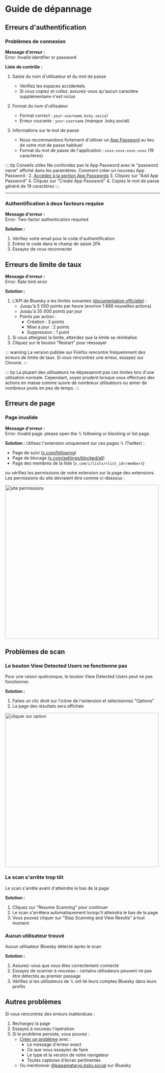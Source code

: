# Guide de dépannage

## Erreurs d'authentification

### Problèmes de connexion

**Message d'erreur :**  
<span class="error-message">Error: Invalid identifier or password</span>

**Liste de contrôle :**
1. Saisie du nom d'utilisateur et du mot de passe
   - Vérifiez les espaces accidentels
   - Si vous copiez et collez, assurez-vous qu'aucun caractère supplémentaire n'est inclus

2. Format du nom d'utilisateur
   - Format correct : `your-username.bsky.social`
   - Erreur courante : `your-username` (manque .bsky.social)

3. Informations sur le mot de passe
   - Nous recommandons fortement d'utiliser un [App Password](https://bsky.app/settings/app-passwords) au lieu de votre mot de passe habituel
   - Format du mot de passe de l'application : `xxxx-xxxx-xxxx-xxxx` (19 caractères)

::: tip Conseils utiles
Ne confondez pas le App Password avec le "password name" affiché dans les paramètres.
Comment créer un nouveau App Password :
2. [Accédez à la section App Passwords](https://bsky.app/settings/app-passwords)
3. Cliquez sur "Add App Password"
4. Cliquez sur "Create App Password"
4. Copiez le mot de passe généré de 19 caractères
:::

---

### Authentification à deux facteurs requise

**Message d'erreur :**  
<span class="error-message">Error: Two-factor authentication required</span>

**Solution :**
1. Vérifiez votre email pour le code d'authentification
2. Entrez le code dans le champ de saisie 2FA
3. Essayez de vous reconnecter

## Erreurs de limite de taux

**Message d'erreur :**  
<span class="error-message">Error: Rate limit error</span>

**Solution :**
1. L'API de Bluesky a les limites suivantes ([documentation officielle](https://docs.bsky.app/docs/advanced-guides/rate-limits)) :
   - Jusqu'à 5 000 points par heure (environ 1 666 nouvelles actions)
   - Jusqu'à 35 000 points par jour
   - Points par action :
     - Création : 3 points
     - Mise à jour : 2 points
     - Suppression : 1 point
2. Si vous atteignez la limite, attendez que la limite se réinitialise
3. Cliquez sur le bouton "Restart" pour réessayer

::: warning
La version publiée sur Firefox rencontre fréquemment des erreurs de limite de taux. Si vous rencontrez une erreur, essayez sur Chrome.
:::

::: tip
La plupart des utilisateurs ne dépasseront pas ces limites lors d'une utilisation normale. Cependant, soyez prudent lorsque vous effectuez des actions en masse comme suivre de nombreux utilisateurs ou aimer de nombreux posts en peu de temps.
:::

## Erreurs de page

### Page invalide

**Message d'erreur :**  
<span class="error-message">Error: Invalid page. please open the 𝕏 following or blocking or list page.</span>

**Solution :**
Utilisez l'extension uniquement sur ces pages 𝕏 (Twitter) :
- Page de suivi ([x.com/following](https://x.com/following))
- Page de blocage ([x.com/settings/blocked/all](https://x.com/settings/blocked/all))
- Page des membres de la liste (`x.com/i/lists/<list_id>/members`)

ou vérifiez les permissions de votre extension sur la page des extensions.
Les permissions du site devraient être comme ci-dessous :

<img src="/images/site_permissions.png" alt="site permissions" width="500"/>

## Problèmes de scan

### Le bouton View Detected Users ne fonctionne pas

Pour une raison quelconque, le bouton View Detected Users peut ne pas fonctionner.

**Solution :**
1. Faites un clic droit sur l'icône de l'extension et sélectionnez "Options"
2. La page des résultats sera affichée

<img src="/images/click-option.png" alt="cliquer sur option" width="500"/>

### Le scan s'arrête trop tôt

Le scan s'arrête avant d'atteindre le bas de la page

**Solution :**
1. Cliquez sur "Resume Scanning" pour continuer
2. Le scan s'arrêtera automatiquement lorsqu'il atteindra le bas de la page
3. Vous pouvez cliquer sur "Stop Scanning and View Results" à tout moment

### Aucun utilisateur trouvé

Aucun utilisateur Bluesky détecté après le scan

**Solution :**
1. Assurez-vous que vous êtes correctement connecté
2. Essayez de scanner à nouveau - certains utilisateurs peuvent ne pas être détectés au premier passage
3. Vérifiez si les utilisateurs de 𝕏 ont lié leurs comptes Bluesky dans leurs profils

## Autres problèmes

Si vous rencontrez des erreurs inattendues :

1. Rechargez la page
2. Essayez à nouveau l'opération
3. Si le problème persiste, vous pouvez :
   - [Créer un problème](https://github.com/kawamataryo/sky-follower-bridge/issues) avec :
     - Le message d'erreur exact
     - Ce que vous essayiez de faire
     - Le type et la version de votre navigateur
     - Toutes captures d'écran pertinentes
   - Ou mentionner [@kawamataryo.bsky.social](https://bsky.app/profile/kawamataryo.bsky.social) sur Bluesky
